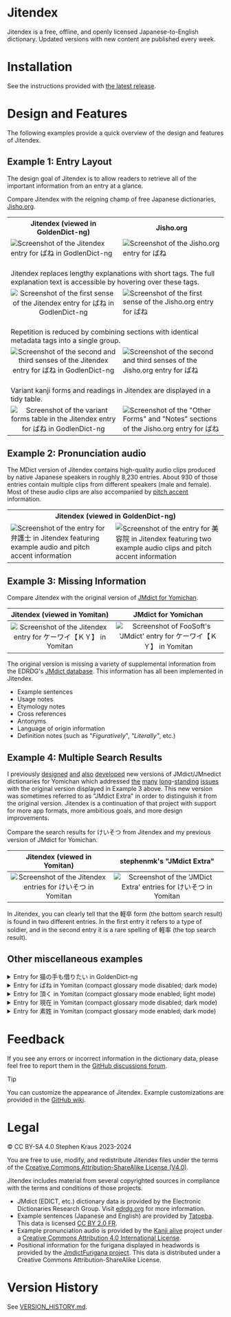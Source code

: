 # Jitendex

Jitendex is a free, offline, and openly licensed Japanese-to-English dictionary. Updated versions with new content are published every week.

# Installation
See the instructions provided with [the latest release](https://github.com/stephenmk/Jitendex/releases/latest).

# Design and Features
The following examples provide a quick overview of the design and features of Jitendex.

## Example 1: Entry Layout
The design goal of Jitendex is to allow readers to retrieve
all of the important information from an entry at a glance.

Compare Jitendex with the reigning champ of free Japanese dictionaries, [Jisho.org](https://jisho.org/).

<table>
  <tr>
    <th>Jitendex (viewed in GoldenDict-ng)</th>
    <th>Jisho.org</th>
  </tr>
  <tr>
     <td><img alt='Screenshot of the Jitendex entry for ばね in GodlenDict-ng' src='https://github.com/stephenmk/Jitendex/assets/8003332/c4f7cc69-e2b1-4885-867d-bcd2a6ed680b'/></td>
     <td><img alt='Screenshot of the Jisho.org entry for ばね'src='https://github.com/stephenmk/Jitendex/assets/8003332/95e0d708-7861-4360-b99e-04e399efd317'/></td>
  </tr>
  <tr>
     <td colspan="2"><br>Jitendex replaces lengthy explanations with short tags. The full explanation text is accessible by hovering over these tags.</td>
  </tr>
  <tr>
     <td align='center'><img alt='Screenshot of the first sense of the Jitendex entry for ばね in GodlenDict-ng' src='https://github.com/stephenmk/Jitendex/assets/8003332/ab22fcf1-7824-4b80-9fa7-f01e632a4c9e'/></td>
     <td><img alt='Screenshot of the first sense of the Jisho.org entry for ばね' src='https://github.com/stephenmk/Jitendex/assets/8003332/fe7ef964-19c0-4826-b71a-627eb0781417'/></td>
  </tr>
  <tr>
     <td colspan="2"><br>Repetition is reduced by combining sections with identical metadata tags into a single group.</td>
  </tr>
  <tr>
     <td align='center'><img alt='Screenshot of the second and third senses of the Jitendex entry for ばね in GodlenDict-ng' src='https://github.com/stephenmk/Jitendex/assets/8003332/6b94643b-5b9c-4e28-aeb8-9f7a01ec1184'/></td>
     <td><img alt='Screenshot of the second and third senses of the Jisho.org entry for ばね' src='https://github.com/stephenmk/Jitendex/assets/8003332/2086acce-7348-40c9-8b3d-576c10809c37'/></td>
  </tr>
     <td colspan="2"><br>Variant kanji forms and readings in Jitendex are displayed in a tidy table.</td>
  </tr>
  <tr>
     <td align='center'><img alt='Screenshot of the variant forms table in the Jitendex entry for ばね in GodlenDict-ng' src='https://github.com/stephenmk/Jitendex/assets/8003332/e008a321-9d7b-4948-a099-a79195a8993c'/></td>
     <td><img alt='Screenshot of the "Other Forms" and "Notes" sections of the Jisho.org entry for ばね' src='https://github.com/stephenmk/Jitendex/assets/8003332/58a134ef-712b-4bae-9598-d32b47f038a9'/></td>
  </tr>
</table>

## Example 2: Pronunciation audio
The MDict version of Jitendex contains high-quality audio clips produced by native Japanese speakers in roughly 8,230 entries.
About 930 of those entries contain multiple clips from different speakers (male and female).
Most of these audio clips are also accompanied by [pitch accent](https://en.wikipedia.org/wiki/Japanese_pitch_accent) information.

<table>
  <tr><th colspan="2">Jitendex (viewed in GoldenDict-ng)</th></tr>
  <tr>
   <td><img alt="Screenshot of the entry for 弁護士 in Jitendex featuring example audio and pitch accent information" src="https://github.com/stephenmk/Jitendex/assets/8003332/d90b8cf2-ab16-4437-accd-6d68a4b4be8c"/></td>
   <td><img alt="Screenshot of the entry for 美容院 in Jitendex featuring two example audio clips and pitch accent information" src="https://github.com/stephenmk/Jitendex/assets/8003332/fb210253-5c23-4c92-aa7d-21432b2f1f70"/></td>
  </tr>
</table>

## Example 3: Missing Information
Compare Jitendex with the original version of [JMdict for Yomichan](https://foosoft.net/projects/yomichan/index.html#dictionaries).

Jitendex (viewed in Yomitan) | JMdict for Yomichan
:--: | :--:
![Screenshot of the Jitendex entry for ケーワイ【ＫＹ】 in Yomitan](https://github.com/stephenmk/Jitendex/raw/main/img/ky_jitendex.webp) | ![Screenshot of FooSoft's 'JMdict' entry for ケーワイ【ＫＹ】 in Yomitan](https://github.com/stephenmk/Jitendex/assets/8003332/b18a8437-7de1-409e-84d1-bd44516eda35)

The original version is missing a variety of supplemental information from the EDRDG's [JMdict database](https://www.edrdg.org/wiki/index.php/JMdict-EDICT_Dictionary_Project).
This information has all been implemented in Jitendex.

* Example sentences
* Usage notes
* Etymology notes
* Cross references
* Antonyms
* Language of origin information
* Definition notes (such as "*Figuratively*", *"Literally"*, etc.)

## Example 4: Multiple Search Results
I previously
[designed](https://github.com/FooSoft/yomichan/issues/2111)
[and](https://github.com/FooSoft/yomichan/issues/2183)
[also](https://github.com/FooSoft/yomichan-import/pull/40)
[developed](https://github.com/FooSoft/yomichan-import/pull/41)
new versions of JMdict/JMnedict dictionaries for Yomichan which addressed
[the](https://github.com/FooSoft/yomichan/issues/1165)
[many](https://github.com/FooSoft/yomichan/issues/1716#issuecomment-1214436766)
[long](https://github.com/FooSoft/yomichan/issues/2057)-[standing](https://github.com/FooSoft/yomichan/issues/2058)
[issues](https://github.com/FooSoft/yomichan/issues/2210)
with the original version displayed in Example 3 above. This new version was
sometimes referred to as "JMdict Extra" in order to distinguish it from
the original version. Jitendex is a continuation of that project with support
for more app formats, more ambitious goals, and more design improvements.

Compare the search results for けいそつ from Jitendex and
my previous version of JMdict for Yomichan.

Jitendex (viewed in Yomitan) | stephenmk's "JMdict Extra"
:--: | :--:
![Screenshot of the Jitendex entries for けいそつ in Yomitan](https://github.com/stephenmk/Jitendex/assets/8003332/4a397349-7c17-49e0-b1a3-9d565f728d65) | ![Screenshot of the 'JMDict Extra' entries for けいそつ in Yomitan](https://github.com/stephenmk/Jitendex/assets/8003332/4a666880-6b5a-48b2-b73d-eced944216ce)

In Jitendex, you can clearly tell that the 軽卒 form (the bottom
search result) is found in two different entries. In the first
entry it refers to a type of soldier, and in the second entry it is
a rare spelling of 軽率 (the top search result).

## Other miscellaneous examples
<details>
  <summary>Entry for 猫の手も借りたい in GoldenDict-ng</summary>

![Screenshot of the Jitendex entry for 猫の手も借りたい in GoldenDict-ng](https://github.com/stephenmk/Jitendex/assets/8003332/0c7c44bc-0d80-4b99-8aae-c6b00e9b4330)
</details>

<details>
  <summary>Entry for ばね in Yomitan (compact glossary mode disabled; dark mode)</summary>

![Screenshot of the Jitendex entry for ばね in Yomitan](https://github.com/stephenmk/Jitendex/assets/8003332/4aa0bd35-58ff-4988-bd09-e373995593d9)
</details>

<details>
  <summary>Entry for 頂く in Yomitan (compact glossary mode enabled; light mode)</summary>

![Screenshot of the Jitendex entry for 頂く in Yomitan](https://github.com/stephenmk/Jitendex/assets/8003332/070b60ae-0d03-4083-90f1-a37f5e0bd687)
</details>

<details>
  <summary>Entry for 現在 in Yomitan (compact glossary mode disabled; dark mode)</summary>

![Screenshot of the Jitendex entry for 現在 in Yomitan](https://github.com/stephenmk/Jitendex/assets/8003332/b795605c-85ef-4f76-b3c9-c4bc116f9758)
</details>

<details>
  <summary>Entry for 素姓 in Yomitan (compact glossary mode enabled; dark mode)</summary>

![Screenshot of the Jitendex entry for 素姓 in Yomitan](https://github.com/stephenmk/Jitendex/assets/8003332/4d94b214-e3ba-4ef7-b5ee-1bbd017d5419)
</details>

# Feedback
If you see any errors or incorrect information in the dictionary
data, please feel free to report them in the
[GitHub discussions forum](https://github.com/stephenmk/Jitendex/discussions).

> [!TIP]
> You can customize the appearance of Jitendex. Example customizations are provided in the [GitHub wiki](https://github.com/stephenmk/Jitendex/wiki/Custom-Styles-in-Yomitan).

# Legal
© CC BY-SA 4.0 Stephen Kraus 2023-2024

You are free to use, modify, and redistribute Jitendex files under the terms of the [Creative Commons Attribution-ShareAlike License (V4.0)](https://creativecommons.org/licenses/by-sa/4.0/).

Jitendex includes material from several copyrighted sources in compliance with the terms and conditions of those projects.
* JMdict (EDICT, etc.) dictionary data is provided by the Electronic Dictionaries Research Group. Visit [edrdg.org](https://www.edrdg.org/) for more information.
* Example sentences (Japanese and English) are provided by [Tatoeba](https://tatoeba.org/en/downloads). This data is licensed [CC BY 2.0 FR](https://creativecommons.org/licenses/by/2.0/fr/).
* Example pronunciation audio is provided by the [Kanji alive](https://github.com/kanjialive/kanji-data-media) project under a [Creative Commons Attribution 4.0 International License](http://creativecommons.org/licenses/by/4.0/).
* Positional information for the furigana displayed in headwords is provided by the [JmdictFurigana project](https://github.com/Doublevil/JmdictFurigana). This data is distributed under a Creative Commons Attribution-ShareAlike License.


# Version History
See [VERSION_HISTORY.md](VERSION_HISTORY.md).

